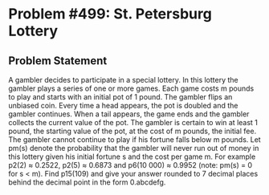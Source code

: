 # Problem #499: St. Petersburg Lottery 

## Problem Statement 

A gambler decides to participate in a special lottery. In this lottery the gambler plays a series of one or more games.
Each game costs m pounds to play and starts with an initial pot of 1 pound. The gambler flips an unbiased coin. Every time a head appears, the pot is doubled and the gambler continues. When a tail appears, the game ends and the gambler collects the current value of the pot. The gambler is certain to win at least 1 pound, the starting value of the pot, at the cost of m pounds, the initial fee.
The gambler cannot continue to play if his fortune falls below m pounds.
Let pm(s) denote the probability that the gambler will never run out of money in this lottery given his initial fortune s and the cost per game m.
For example p2(2) ≈ 0.2522, p2(5) ≈ 0.6873 and p6(10 000) ≈ 0.9952 (note: pm(s) = 0 for s < m).
Find p15(109) and give your answer rounded to 7 decimal places behind the decimal point in the form 0.abcdefg.
